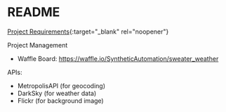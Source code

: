 # README

[Project Requirements](https://bit.ly/2TfKX92){:target="_blank" rel="noopener"}

Project Management
- Waffle Board: https://waffle.io/SyntheticAutomation/sweater_weather

APIs:
- MetropolisAPI (for geocoding)
- DarkSky (for weather data)
- Flickr (for background image)
